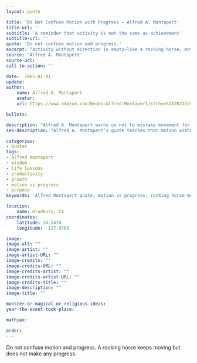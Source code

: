 ```yaml
---
layout: quote

title: 'Do Not Confuse Motion with Progress – Alfred A. Montapert'
title-url: ''
subtitle: 'A reminder that activity is not the same as achievement'
subtitle-url: ''
quote: 'Do not confuse motion and progress.'
excerpt: "Activity without direction is empty—like a rocking horse, motion alone does not equal progress."
source: 'Alfred A. Montapert'
source-url: 
call-to-action: ''

date:  1965-01-01
update:
author:
    name: Alfred A. Montapert
    avatar: 
    url: https://www.amazon.com/Books-Alfred-Montapert/s?rh=n%3A283155%2Cp_27%3AAlfred%2BA.%2BMontapert

bullets:

description: "Alfred A. Montapert warns us not to mistake movement for growth, reminding that progress requires purposeful direction."
seo-description: "Alfred A. Montapert’s quote teaches that motion without purpose is meaningless—true progress needs direction and intent."

categories:
- Quotes
tags:
- alfred montapert
- wisdom
- life lessons
- productivity
- growth
- motion vs progress
- purpose
keywords: 'Alfred Montapert quote, motion vs progress, rocking horse metaphor, productivity wisdom, life lessons, purposeful progress, growth vs activity'

location:
    name: Bradbury, CA
coordinates:
    latitude: 34.1470
    longitude: -117.9709

image:
image-alt: ""
image-artist: ""
image-artist-URL: ""
image-credits: ""
image-credits-URL: ""
image-credits-artist: ""
image-credits-artist-URL: ""
image-credits-title: ""
image-description: ""
image-title: ""

monster-or-magical-or-religious-ideas: 
year-the-event-took-place: 

mathjax: 

order: 
---
```

Do not confuse motion and progress. A rocking horse keeps moving but does not make any progress.